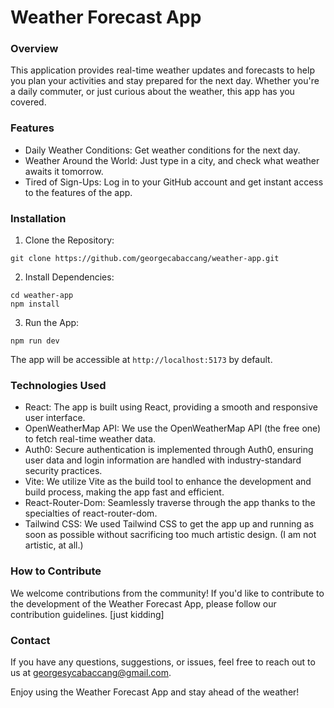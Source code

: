 # Weather Forecast App

### Overview
This application provides real-time weather updates and forecasts to help you plan your activities and stay prepared for the next day. Whether you're a daily commuter, or just curious about the weather, this app has you covered.

### Features
- Daily Weather Conditions: Get weather conditions for the next day.
- Weather Around the World: Just type in a city, and check what weather awaits it tomorrow.
- Tired of Sign-Ups: Log in to your GitHub account and get instant access to the features of the app.

### Installation
1. Clone the Repository:
```
git clone https://github.com/georgecabaccang/weather-app.git
```
2. Install Dependencies:
```
cd weather-app
npm install
```
3. Run the App:
```
npm run dev
```
The app will be accessible at `http://localhost:5173` by default.

### Technologies Used
- React: The app is built using React, providing a smooth and responsive user interface.
- OpenWeatherMap API: We use the OpenWeatherMap API (the free one) to fetch real-time weather data.
- Auth0: Secure authentication is implemented through Auth0, ensuring user data and login information are handled with industry-standard security practices.
- Vite: We utilize Vite as the build tool to enhance the development and build process, making the app fast and efficient.
- React-Router-Dom: Seamlessly traverse through the app thanks to the specialties of react-router-dom.
- Tailwind CSS: We used Tailwind CSS to get the app up and running as soon as possible without sacrificing too much artistic design. (I am not artistic, at all.)

### How to Contribute
We welcome contributions from the community! If you'd like to contribute to the development of the Weather Forecast App, please follow our contribution guidelines. [just kidding]

### Contact
If you have any questions, suggestions, or issues, feel free to reach out to us at georgesycabaccang@gmail.com.

Enjoy using the Weather Forecast App and stay ahead of the weather!
